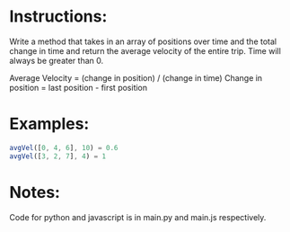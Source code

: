 # Instructions:
Write a method that takes in an array of positions over time and the total change in time and return the average velocity of the entire trip. Time will always be greater than 0.

Average Velocity = (change in position) / (change in time)
Change in position = last position - first position

# Examples:

```js
avgVel([0, 4, 6], 10) = 0.6
avgVel([3, 2, 7], 4) = 1
```
# Notes:
Code for python and javascript is in main.py and main.js respectively.